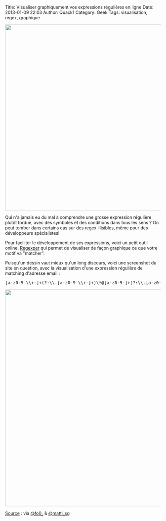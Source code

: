 Title: Visualiser graphiquement vos expressions régulières en ligne
Date: 2013-01-09 22:03
Author: Quack1
Category: Geek
Tags: visualisation, regex, graphique

<div align=center><img src="static/upload/i_know_regex.png" width="600" align=center /></div>

Qui n'a jamais eu du mal à comprendre une grosse expression régulière plutôt tordue, avec des symboles et des conditions dans tous les sens ? On peut tomber dans certains cas sur des regex illisibles, même pour des développeurs spécialistes!

Pour faciliter le développement de ses expressions, voici un petit outil online, [Regexper](http://www.regexper.com/) qui permet de visualiser de façon graphique ce que votre motif va "matcher". 

Puisqu'un dessin vaut mieux qu'un long discours, voici une screenshot du site en question, avec la visualisation d'une expression régulière de matching d'adresse email : 
<pre>
[a-z0-9_\\+-]+(?:\\.[a-z0-9_\\+-]+)\*@[a-z0-9-]+(?:\\.[a-z0-9-]+)\*\\.(?:[a-z]{2,4})
</pre>

<div align=center><a href="static/upload/regexper.png"><img src="static/upload/regexper.png" width="700" align="center" /></a></div> 

[Source](https://twitter.com/matti_sg/status/288758421136764928 "Source sur twitter") : via [@fo0_](https://twitter.com/fo0_) & [@matti_sg](https://twitter.com/matti_sg/status/288758421136764928)
